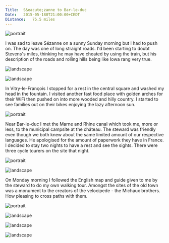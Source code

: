 ```yaml
---
Title:	S&eacute;zanne to Bar-le-duc
Date:	2015-05-180T21:00:00+CEDT
Distance:	75.5 miles
---
```


![portrait](https://farm6.staticflickr.com/5343/17737095136_92924354b2.jpg "S&eacute;zanne")

I was sad to leave S&eacute;zanne on a sunny Sunday morning but I had to push on. The day was one of long straight roads. I'd been starting to doubt Stevens's miles, thinking he may have cheated by using the train, but his description of the roads and rolling hills being like Iowa rang very true.

![landscape](https://farm9.staticflickr.com/8805/17748543276_82373a2753.jpg "France looking a bit like Iowa")

![landscape](https://farm1.staticflickr.com/288/19263995878_f3343226b4.jpg "Vitry-le-Fran&ccedil;ois")

In Vitry-le-Fran&ccedil;ois I stopped for a rest in the central square and washed my head in the fountain. I visited another fast food place with golden arches for their WiFi then pushed on into more wooded and hilly country. I started to see families out on their bikes enjoying the lazy afternoon sun.

![portrait](https://farm6.staticflickr.com/5344/17809676882_b42ff290e8.jpg "Behold my power, puny human")

Near Bar-le-duc I met the Marne and Rhine canal which took me, more or less, to the municipal campsite at the ch&acirc;teau. The steward was friendly even though we both knew about the same limited amount of our respective languages. He apologised for the amount of paperwork they have in France. I decided to stay two nights to have a rest and see the sights. There were three cycle tourers on the site that night.

![portrait](https://farm8.staticflickr.com/7763/17786185276_86ea39b9f0.jpg "Marne and Rhine canal")

![landscape](https://farm8.staticflickr.com/7703/17864668740_964100a6c2.jpg "Camping at Bar-le-duc")

On Monday morning I followed the English map and guide given to me by the steward to do my own walking tour. Amongst the sites of the old town was a monument to the creators of the velocipede - the Michaux brothers. How pleasing to cross paths with them.

![portrait](https://farm9.staticflickr.com/8798/18033577281_e6c8ffbd1b.jpg "Monument to the creators of the velocipede in Bar-le-duc")

![landscape](https://farm4.staticflickr.com/3873/19455858091_026612c731.jpg "Bar-le-duc upper town")

![landscape](https://farm6.staticflickr.com/5449/17846517819_2826585cf0.jpg "A wall in Bar-le-duc")

![landscape](https://farm4.staticflickr.com/3692/19264042798_7fdd57c537.jpg "Colourful flower pots in Bar-le-duc")